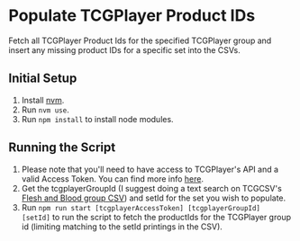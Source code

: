 # Populate TCGPlayer Product IDs

Fetch all TCGPlayer Product Ids for the specified TCGPlayer group and insert any missing product IDs for a specific set into the CSVs.

## Initial Setup

1. Install [nvm](https://github.com/nvm-sh/nvm#installing-and-updating).
2. Run `nvm use`.
3. Run `npm install` to install node modules.

## Running the Script

1. Please note that you'll need to have access to TCGPlayer's API and a valid Access Token. You can find more info [here](https://docs.tcgplayer.com/docs/getting-started).
2. Get the tcgplayerGroupId (I suggest doing a text search on TCGCSV's [Flesh and Blood group CSV](https://tcgcsv.com/62/groups)) and setId for the set you wish to populate.
3. Run `npm run start [tcgplayerAccessToken] [tcgplayerGroupId] [setId]` to run the script to fetch the productIds for the TCGPlayer group id (limiting matching to the setId printings in the CSV).
